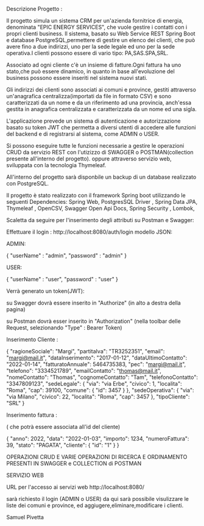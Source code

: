 Descrizione Progetto :

Il progetto simula un sistema CRM per un'azienda fornitrice di energia, denominata "EPIC ENERGY SERVICES", che vuole gestire i contatti con i propri clienti business. Il sistema, basato su Web Service REST Spring Boot e database PostgreSQL,permettere di gestire un elenco dei clienti, che può avere fino a due indirizzi, uno per la sede legale ed uno per la sede operativa.I clienti possono essere di vario tipo: PA,SAS.SPA,SRL.

Associato ad ogni cliente c'è un insieme di fatture.Ogni fattura ha uno stato,che può essere dinamico, in quanto in base all'evoluzione del business possono essere inseriti nel sistema nuovi stati.

Gli indirizzi dei clienti sono associati ai comuni e province, gestiti attraverso un'anagrafica centralizza(importati da file in formato CSV) e sono caratterizzati da un nome e da un riferimento ad una provincia, anch'essa gestita in anagrafica centralizzata e caratterizzata da un nome ed una sigla.

L'applicazione prevede un sistema di autenticazione e autorizzazione basato su token JWT che permetta a diversi utenti di accedere alle funzioni del backend e di registrarsi al sistema, come ADMIN o USER.

Si possono eseguire tutte le funzioni necessarie a gestire le operazioni CRUD da servizio REST con l'utizizzo di SWAGGER o POSTMAN(collection presente all'interno del progetto). oppure attraverso servizio web, sviluppata con la tecnologia Thymeleaf.

All'interno del progetto sarà disponbile un backup di un database realizzato con PostgreSQL.

Il progetto è stato realizzato con il framework Spring boot utilizzando le seguenti Dependencies: Spring Web, PostgresSQL Driver , Spring Data JPA, Thymeleaf , OpenCSV, Swagger Open Api Docs, Spring Security , Lombok,

Scaletta da seguire per l'inserimento degli attributi su Postman e Swagger:

Effettuare il login : http://localhost:8080/auth/login
modello JSON:

ADMIN:

{ "userName" : "admin", "password" : "admin" }

USER:

{ "userName" : "user", "password" : "user" }

Verrà generato un token(JWT):

su Swagger dovrà essere inserito in "Authorize" (in alto a destra della pagina)

su Postman dovrà esser inserito in "Authorization" (nella toolbar delle Request, selezionando "Type" : Bearer Token)

Inserimento Cliente :

{ "ragioneSociale": "Margi", "partitaIva": "TR3252351", "email": "margi@mail.it", "dataInserimento": "2017-01-12", "dataUltimoContatto": "2022-01-14", "fatturatoAnnuale": 5464735383, "pec": "margi@mail.it", "telefono": "3334521789", "emailContatto": "thomas@mail.it", "nomeContatto": "Thomas", "cognomeContatto": "Tam", "telefonoContatto": "3347809123", "sedeLegale": { "via": "via Erbe", "civico": 1, "localita": "Roma", "cap": 39100, "comune": { "id": 3457 } }, "sedeOperativa": { "via": "via Milano", "civico": 22, "localita": "Roma", "cap": 3457 }, "tipoCliente": "SRL" }

Inserimento fattura :

( che potrà essere associata all'id del cliente)

{ "anno": 2022, "data": "2022-01-03", "importo": 1234, "numeroFattura": 39, "stato": "PAGATA", "cliente": { "id": "1" } }

OPERAZIONI CRUD E VARIE OPERAZIONI DI RICERCA E ORDINAMENTO PRESENTI IN SWAGGER e COLLECTION di POSTMAN

SERVIZIO WEB

URL per l'accesso ai servizi web http://localhost:8080/

sarà richiesto il login (ADMIN o USER) da qui sarà possibile visulizzare le liste dei comuni e province, ed aggiugere,eliminare,modificare i clienti.

Samuel Pivetta
